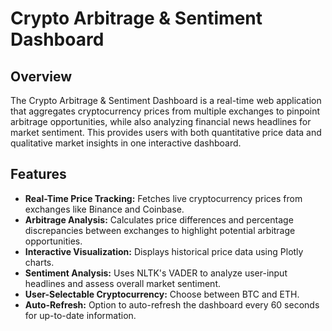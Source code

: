 # Crypto Arbitrage & Sentiment Dashboard

## Overview
The Crypto Arbitrage & Sentiment Dashboard is a real-time web application that aggregates cryptocurrency prices from multiple exchanges to pinpoint arbitrage opportunities, while also analyzing financial news headlines for market sentiment. This provides users with both quantitative price data and qualitative market insights in one interactive dashboard.

## Features
- **Real-Time Price Tracking:** Fetches live cryptocurrency prices from exchanges like Binance and Coinbase.
- **Arbitrage Analysis:** Calculates price differences and percentage discrepancies between exchanges to highlight potential arbitrage opportunities.
- **Interactive Visualization:** Displays historical price data using Plotly charts.
- **Sentiment Analysis:** Uses NLTK's VADER to analyze user-input headlines and assess overall market sentiment.
- **User-Selectable Cryptocurrency:** Choose between BTC and ETH.
- **Auto-Refresh:** Option to auto-refresh the dashboard every 60 seconds for up-to-date information.

